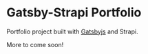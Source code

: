 # Gatsby-Strapi Portfolio

Portfolio project built with [Gatsbyjs](https://www.gatsbyjs.com/) and Strapi.

More to come soon!
